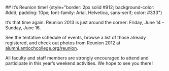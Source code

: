 ## It’s Reunion time! {style="border: 2px solid #912; background-color: #ddd; padding: 10px; font-family: Arial, Helvetica, sans-serif; color: #333"}

It’s that time again. Reunion 2013 is just around the corner: Friday,
June 14 - Sunday, June 16.

See the tentative schedule of events, browse a list of those already
registered, and check out photos from Reunion 2012 at
[alumni.antiochcollege.org/reunion](alumni.antiochcollege.org/reunion).

All faculty and staff members are strongly encouraged to attend and
participate in this year’s weekend activities. We hope to see you there!
